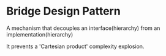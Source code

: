 # Bridge Design Pattern
A mechanism that decouples an interface(hierarchy) from an implementation(hierarchy)

It prevents a 'Cartesian product' complexity explosion.

  